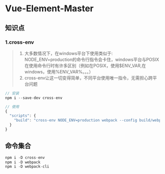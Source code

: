 # Vue-Element-Master

## 知识点

### 1.cross-env

> 1. 大多数情况下，在windows平台下使用类似于: NODE_ENV=production的命令行指令会卡住，windows平台与POSIX在使用命令行时有许多区别（例如在POSIX，使用$ENV_VAR,在windows，使用%ENV_VAR%。。。）
> 2. cross-env让这一切变得简单，不同平台使用唯一指令，无需担心跨平台问题

```js
// 安装
npm i --save-dev cross-env

// 使用
{
  "scripts": {
    "build": "cross-env NODE_ENV=production webpack --config build/webpack.config.js"
  }
}
```

## 命令集合

```js
npm i -D cross-env
npm i -D webpack
npm i -D webpack-cli
```